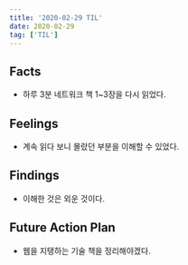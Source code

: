 ```yaml
---
title: '2020-02-29 TIL'
date: 2020-02-29
tag: ['TIL']
---
```


## Facts

- 하루 3분 네트워크 책 1~3장을 다시 읽었다.

## Feelings

- 계속 읽다 보니 몰랐던 부분을 이해할 수 있었다.

## Findings

- 이해한 것은 외운 것이다.

## Future Action Plan

- 웹을 지탱하는 기술 책을 정리해야겠다.
